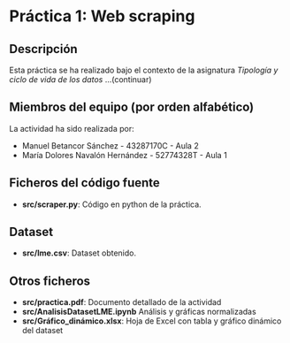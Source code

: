 # Práctica 1: Web scraping

## Descripción

Esta práctica se ha realizado bajo el contexto de la asignatura _Tipología y ciclo de vida de los datos_ ...(continuar)

## Miembros del equipo (por orden alfabético)

La actividad ha sido realizada por:

* Manuel Betancor Sánchez - 43287170C - Aula 2
* María Dolores Navalón Hernández - 52774328T - Aula 1

## Ficheros del código fuente

* **src/scraper.py**: Código en python de la práctica.

## Dataset

* **src/lme.csv**: Dataset obtenido.

## Otros ficheros

* **src/practica.pdf**: Documento detallado de la actividad
* **src/AnalisisDatasetLME.ipynb** Análisis y gráficas normalizadas 
* **src/Gráfico_dinámico.xlsx**: Hoja de Excel con tabla y gráfico dinámico del dataset

